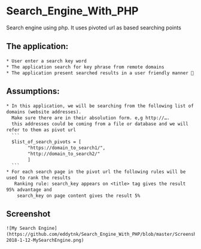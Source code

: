 # Search_Engine_With_PHP
Search engine using php. It uses pivoted url as based searching points

## The application:

    * User enter a search key word
    * The application search for key phrase from remote domains
    * The application present searched results in a user friendly manner 🙂

## Assumptions:

    * In this application, we will be searching from the following list of domains (website addresses). 
      Make sure there are in their absolution form. e,g http://….
      this addresses could be coming from a file or database and we will refer to them as pivot url
      ```
      $list_of_search_pivots = [
            "https://domain_to_search1/", 
            "http://domain_to_search2/" 
            ]
      ```
    * For each search page in the pivot url the following rules will be used to rank the results
       Ranking rule: search_key appears on <title> tag gives the result 95% advantage and  
        search_key on page content gives the result 5%

## Screenshot
    ![My Search Engine](https://github.com/eddytnk/Search_Engine_With_PHP/blob/master/Screenshot-2018-1-12-MySearchEngine.png)

